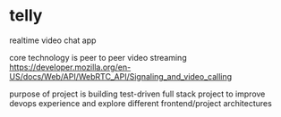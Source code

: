 # telly
realtime video chat app


core technology is peer to peer video streaming
https://developer.mozilla.org/en-US/docs/Web/API/WebRTC_API/Signaling_and_video_calling

purpose of project is building test-driven full stack project to improve devops experience
and explore different frontend/project architectures
